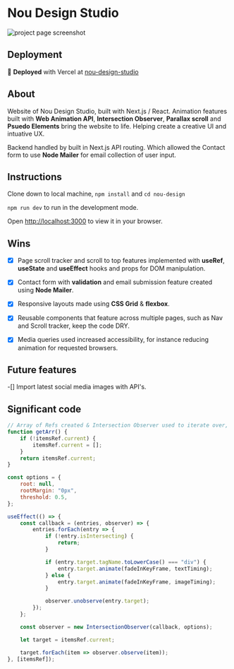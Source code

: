 # Nou Design Studio

![project page screenshot](/screenshot.png)

## Deployment

:rocket: **Deployed** with Vercel at [nou-design-studio](https://noudesignstudio.vercel.app/)

## About

Website of Nou Design Studio, built with Next.js / React. Animation features built with **Web Animation API**, **Intersection Observer**, **Parallax scroll** and **Psuedo Elements** bring the website to life. Helping create a creative UI and intuative UX.

Backend handled by built in Next.js API routing. Which allowed the Contact form to use **Node Mailer** for email collection of user input.

## Instructions

Clone down to local machine, `npm install` and `cd nou-design`

`npm run dev` to run in the development mode.

Open [http://localhost:3000](http://localhost:3000) to view it in your browser.

## Wins

-[x] Page scroll tracker and scroll to top features implemented with **useRef**, **useState** and **useEffect** hooks and props for DOM manipulation.

-[x] Contact form with **validation** and email submission feature created using **Node Mailer**.

-[x] Responsive layouts made using **CSS Grid** & **flexbox**.

-[x] Reusable components that feature across multiple pages, such as Nav and Scroll tracker, keep the code DRY. 

-[x] Media queries used increased accessibility, for instance reducing animation for requested browsers.

## Future features

-[] Import latest social media images with API's.

## Significant code

```javascript
// Array of Refs created & Intersection Observer used to iterate over, fading in on scroll with timings differing for images and text.
function getArr() {
	if (!itemsRef.current) {
		itemsRef.current = [];
	}
	return itemsRef.current;
}

const options = {
	root: null,
	rootMargin: "0px",
	threshold: 0.5,
};

useEffect(() => {
	const callback = (entries, observer) => {
		entries.forEach(entry => {
			if (!entry.isIntersecting) {
				return;
			}

			if (entry.target.tagName.toLowerCase() === "div") {
				entry.target.animate(fadeInKeyFrame, textTiming);
			} else {
				entry.target.animate(fadeInKeyFrame, imageTiming);
			}

			observer.unobserve(entry.target);
		});
	};

	const observer = new IntersectionObserver(callback, options);

	let target = itemsRef.current;

	target.forEach(item => observer.observe(item));
}, [itemsRef]);
```
